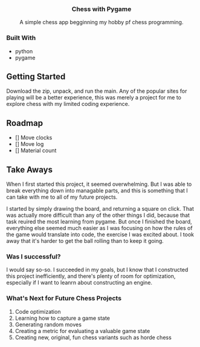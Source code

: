 <h3 align="center">Chess with Pygame</h3>

  <p align="center">
    A simple chess app begginning my hobby pf chess programming.
    <br />
</div>



### Built With

* python
* pygame



<!-- GETTING STARTED -->
## Getting Started

Download the zip, unpack, and run the main. Any of the popular sites for playing will be a better experience, this was merely a project for me to explore chess with my limited coding experience.




<!-- ROADMAP -->
## Roadmap

- [] Move clocks
- [] Move log
- [] Material count


<!-- MY EXPERIENCE -->
## Take Aways
When I first started this project, it seemed overwhelming. But I was able to break everything down into managable parts, and this is something that I can take with me to all of my future projects. 

I started by simply drawing the board, and returning a square on click. That was actually more difficult than any of the other things I did, because that task reuired the most learning from pygame. But once I finished the board, everything else seemed much easier as I was focusing on how the rules of the game would translate into code, the exercise I was excited about. I took away that it's harder to get the ball rolling than to keep it going.

### Was I successful?
I would say so-so. I succeeded in my goals, but I know that I constructed this project inefficiently, and there's plenty of room for optimization, especially if I want to leanrn about constructing an engine.

### What's Next for Future Chess Projects
1. Code optimization
2. Learning how to capture a game state
3. Generating random moves
4. Creating a metric for evaluating a valuable game state
5. Creating new, original, fun chess variants such as horde chess

